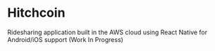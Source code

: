 # Hitchcoin
Ridesharing application built in the AWS cloud using React Native for Android/iOS support (Work In Progress)
